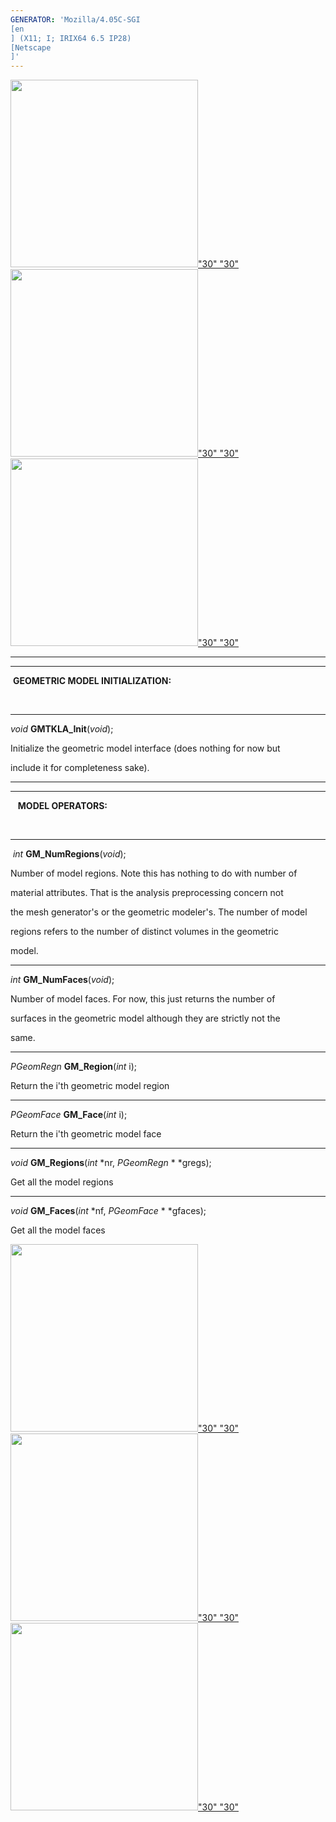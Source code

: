 ```yaml
---
GENERATOR: 'Mozilla/4.05C-SGI 
[en
] (X11; I; IRIX64 6.5 IP28) 
[Netscape
]'
---
```


[<img height="300" width="300" src="../images/arrow2.gif">"30"
"30"](mstkla.md#GMTKLA_Init) [<img height="300" width="300" src="../images/arrow3.gif">"30"
"30"](GenRegion.md) [<img height="300" width="300" src="../images/arrow4.gif">"30"
"30"](GeomEntity.md)

------------------------------------------------------------------------

------------------------------------------------------------------------

 **GEOMETRIC MODEL INITIALIZATION:**

 

------------------------------------------------------------------------



*void* **GMTKLA\_Init**(*void*);

Initialize the geometric model interface (does nothing for now but

include it for completeness sake).

------------------------------------------------------------------------

------------------------------------------------------------------------

   **MODEL OPERATORS:**

 

------------------------------------------------------------------------

 *int* **GM\_NumRegions**(*void*);

Number of model regions. Note this has nothing to do with number of

material attributes. That is the analysis preprocessing concern not

the mesh generator's or the geometric modeler's. The number of model

regions refers to the number of distinct volumes in the geometric

model.

------------------------------------------------------------------------

*int* **GM\_NumFaces**(*void*);

Number of model faces. For now, this just returns the number of

surfaces in the geometric model although they are strictly not the

same.

------------------------------------------------------------------------

*PGeomRegn* **GM\_Region**(*int* i);

Return the i'th geometric model region

------------------------------------------------------------------------

*PGeomFace* **GM\_Face**(*int* i);

Return the i'th geometric model face

------------------------------------------------------------------------

*void* **GM\_Regions**(*int* 
*nr, *PGeomRegn* 
*
*gregs);

Get all the model regions

------------------------------------------------------------------------

*void* **GM\_Faces**(*int* 
*nf, *PGeomFace* 
*
*gfaces);

Get all the model faces

[<img height="300" width="300" src="../images/arrow2.gif">"30"
"30"](mstkla.md#GMTKLA_Init) [<img height="300" width="300" src="../images/arrow3.gif">"30"
"30"](GenRegion.md) [<img height="300" width="300" src="../images/arrow4.gif">"30"
"30"](GeomEntity.md)
